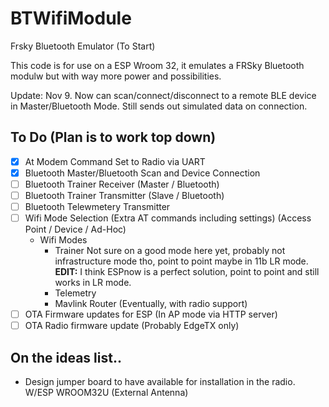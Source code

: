 # BTWifiModule
Frsky Bluetooth Emulator (To Start)

This code is for use on a ESP Wroom 32, it emulates a FRSky Bluetooth modulw but with way more power and possibilities.

Update: Nov 9. Now can scan/connect/disconnect to a remote BLE device in Master/Bluetooth Mode. Still sends out simulated data on connection.

To Do (Plan is to work top down)
---------
- [x] At Modem Command Set to Radio via UART
- [x] Bluetooth Master/Bluetooth Scan and Device Connection
- [ ] Bluetooth Trainer Receiver (Master / Bluetooth)
- [ ] Bluetooth Trainer Transmitter (Slave / Bluetooth)
- [ ] Bluetooth Telewmetery Transmitter
- [ ] Wifi Mode Selection (Extra AT commands including settings) (Access Point / Device / Ad-Hoc)
   - Wifi Modes
     - Trainer Not sure on a good mode here yet, probably not infrastructure mode tho, point to point maybe in 11b LR mode. 
       **EDIT:** I think ESPnow is a perfect solution, point to point and still works in LR mode.
     - Telemetry
     - Mavlink Router (Eventually, with radio support)
- [ ] OTA Firmware updates for ESP (In AP mode via HTTP server)
- [ ] OTA Radio firmware update (Probably EdgeTX only)

On the ideas list.. 
-----------------
- Design jumper board to have available for installation in the radio. W/ESP WROOM32U (External Antenna)
